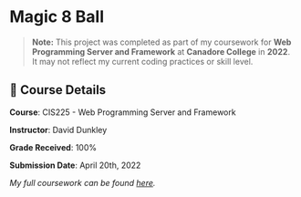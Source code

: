 # Magic 8 Ball
> **Note:** This project was completed as part of my coursework for **Web Programming Server and Framework** at **Canadore College** in **2022**.
> It may not reflect my current coding practices or skill level.


## 📅 Course Details
**Course**: CIS225 - Web Programming Server and Framework

**Instructor**: David Dunkley

**Grade Received**: 100%

**Submission Date**: April 20th, 2022

_My full coursework can be found [here](https://github.com/apaquette/Web-Programming-Server-and-Framework-Coursework)._
